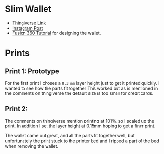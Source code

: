 # Slim Wallet
* [Thingiverse Link](https://www.thingiverse.com/thing:1756637)
* [Instagram Post](https://www.instagram.com/p/CZPJlIrlmRi)
* [Fusion 360 Tutorial](https://www.youtube.com/watch?v=peNErGufsg0) for designing the wallet.

# Prints
## Print 1: Prototype
For the first print I choses a `0.3 mm` layer height just to get it printed quickly.  I wanted to see how the parts fit together
This worked but as is mentioned in the comments on thingiverse the default size is too small for credit cards.


## Print 2: 
The comments on thingiverse mention printing at 101%, so I scaled up the print.  In addition I set the layer height at 0.15mm 
hoping to get a finer print.

The wallet came out great, and all the parts fit together well, but unfortunately the print stuck to the printer bed and
I ripped a part of the bed when removing the wallet.


